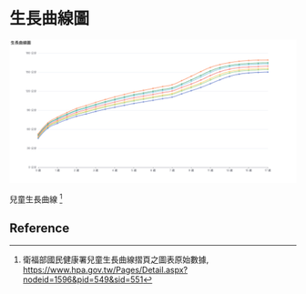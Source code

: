# 生長曲線圖

![image](resources/screenshot.png)

兒童生長曲線 [^1]

## Reference

[^1]: 衛福部國民健康署兒童生長曲線摺頁之圖表原始數據, https://www.hpa.gov.tw/Pages/Detail.aspx?nodeid=1596&pid=549&sid=551
